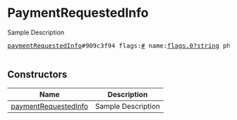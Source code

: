 # PaymentRequestedInfo

Sample Description

<pre>
<a href="../constructor/paymentRequestedInfo">paymentRequestedInfo</a>#909c3f94 flags:<a href="../type/#.md">#</a> name:<a href="../type/flags.0?string.md">flags.0?string</a> phone:<a href="../type/flags.1?string.md">flags.1?string</a> email:<a href="../type/flags.2?string.md">flags.2?string</a> shipping_address:<a href="../type/flags.3?PostAddress.md">flags.3?PostAddress</a> = <a href="../type/PaymentRequestedInfo.md">PaymentRequestedInfo</a>;

</pre>

## Constructors

| Name | Description |
|------|-------------|
| [paymentRequestedInfo](../constructor/paymentRequestedInfo.md) | Sample Description |

